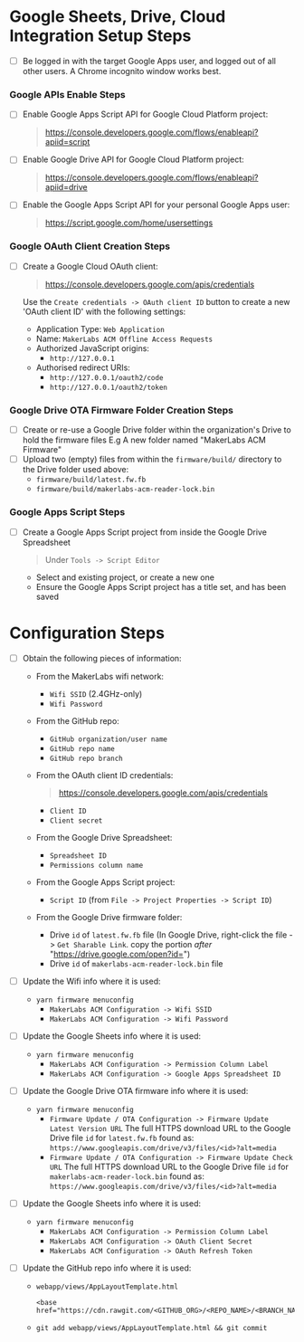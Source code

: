# Google Sheets, Drive, Cloud Integration Setup Steps
- [ ] Be logged in with the target Google Apps user, and logged out of all other users.
      A Chrome incognito window works best.

### Google APIs Enable Steps
- [ ] Enable Google Apps Script API for Google Cloud Platform project:
    > https://console.developers.google.com/flows/enableapi?apiid=script

- [ ] Enable Google Drive API for Google Cloud Platform project:
    > https://console.developers.google.com/flows/enableapi?apiid=drive

- [ ] Enable the Google Apps Script API for your personal Google Apps user:
    > https://script.google.com/home/usersettings

### Google OAuth Client Creation Steps
- [ ] Create a Google Cloud OAuth client:
    > https://console.developers.google.com/apis/credentials

  Use the `Create credentials -> OAuth client ID` button to create a new 'OAuth client ID' with the following settings:
    - Application Type: `Web Application`
    - Name: `MakerLabs ACM Offline Access Requests`
    - Authorized JavaScript origins:
        -  `http://127.0.0.1`
    - Authorised redirect URIs:
        - `http://127.0.0.1/oauth2/code`
        - `http://127.0.0.1/oauth2/token`

### Google Drive OTA Firmware Folder Creation Steps
- [ ] Create or re-use a Google Drive folder within the organization's Drive to hold the firmware files
    E.g A new folder named "MakerLabs ACM Firmware"
- [ ] Upload two (empty) files from within the `firmware/build/` directory to the Drive folder used above:
    - `firmware/build/latest.fw.fb`
    - `firmware/build/makerlabs-acm-reader-lock.bin`

### Google Apps Script Steps
- [ ] Create a Google Apps Script project from inside the Google Drive Spreadsheet
    > Under `Tools -> Script Editor`
    - Select and existing project, or create a new one
    - Ensure the Google Apps Script project has a title set, and has been saved

# Configuration Steps
- [ ] Obtain the following pieces of information:
    - From the MakerLabs wifi network:
        - `Wifi SSID` (2.4GHz-only)
        - `Wifi Password`

    - From the GitHub repo:
        - `GitHub organization/user name`
        - `GitHub repo name`
        - `GitHub repo branch`

    - From the OAuth client ID credentials:
      > https://console.developers.google.com/apis/credentials
        - `Client ID`
        - `Client secret`

    - From the Google Drive Spreadsheet:
        - `Spreadsheet ID`
        - `Permissions column name`

    - From the Google Apps Script project:
        - `Script ID` (from `File -> Project Properties -> Script ID`)

    - From the Google Drive firmware folder:
        - Drive `id` of `latest.fw.fb` file (In Google Drive, right-click the file -> `Get Sharable Link`. copy the portion *after* "https://drive.google.com/open?id=")
        - Drive `id` of `makerlabs-acm-reader-lock.bin` file

- [ ] Update the Wifi info where it is used:
    - `yarn firmware menuconfig`
        - `MakerLabs ACM Configuration -> Wifi SSID`
        - `MakerLabs ACM Configuration -> Wifi Password`

- [ ] Update the Google Sheets info where it is used:
    - `yarn firmware menuconfig`
        - `MakerLabs ACM Configuration -> Permission Column Label`
        - `MakerLabs ACM Configuration -> Google Apps Spreadsheet ID`

- [ ] Update the Google Drive OTA firmware info where it is used:
    - `yarn firmware menuconfig`
        - `Firmware Update / OTA Configuration -> Firmware Update Latest Version URL`
          The full HTTPS download URL to the Google Drive file `id` for `latest.fw.fb`
          found as: `https://www.googleapis.com/drive/v3/files/<id>?alt=media`
        - `Firmware Update / OTA Configuration -> Firmware Update Check URL`
          The full HTTPS download URL to the Google Drive file `id` for `makerlabs-acm-reader-lock.bin`
          found as: `https://www.googleapis.com/drive/v3/files/<id>?alt=media`

- [ ] Update the Google Sheets info where it is used:
    - `yarn firmware menuconfig`
        - `MakerLabs ACM Configuration -> Permission Column Label`
        - `MakerLabs ACM Configuration -> OAuth Client Secret`
        - `MakerLabs ACM Configuration -> OAuth Refresh Token`

- [ ] Update the GitHub repo info where it is used:
    - `webapp/views/AppLayoutTemplate.html`
      ```
      <base href="https://cdn.rawgit.com/<GITHUB_ORG>/<REPO_NAME>/<BRANCH_NAME>/webcomponents/bower_components/">
      ```
    - `git add webapp/views/AppLayoutTemplate.html && git commit`
